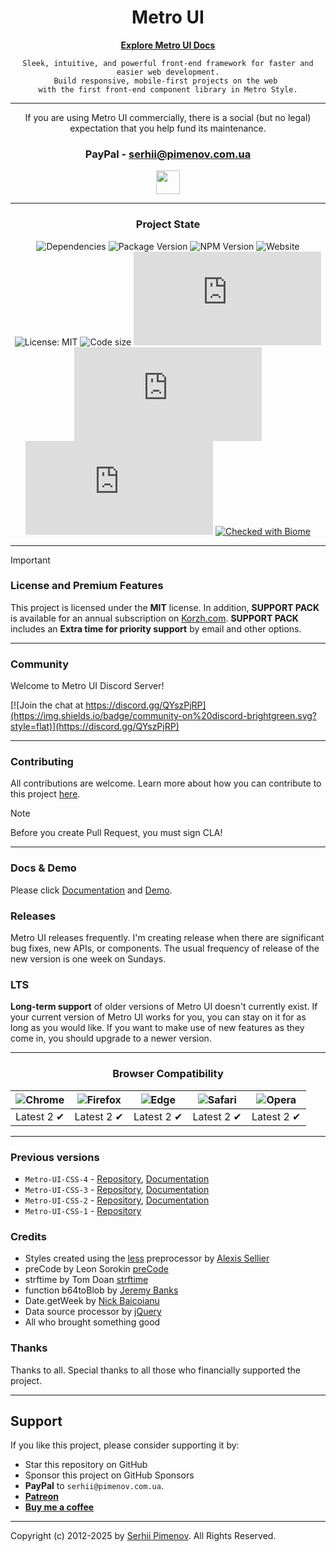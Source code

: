 <div align="center">
  <h1 align="center">Metro UI</h1>

<p align="center">
    <a href="https://docs-new.metroui.org.ua/"><strong>Explore Metro UI Docs</strong></a>
</p>

    Sleek, intuitive, and powerful front-end framework for faster and easier web development.
    Build responsive, mobile-first projects on the web 
    with the first front-end component library in Metro Style.
</div>

---
<div align="center">

If you are using Metro UI commercially, there is a social (but no legal) expectation that you help fund its maintenance.

### PayPal - serhii@pimenov.com.ua

<a href="https://www.patreon.com/metroui">
	<img src="https://c5.patreon.com/external/logo/become_a_patron_button@2x.png" height="38">
</a>
</div>

----

<div align="center">

### Project State
![Dependencies](https://img.shields.io/badge/Dependencies-none-darklime.svg)
![Package Version](https://img.shields.io/github/package-json/v/olton/metroui)
![NPM Version](https://img.shields.io/npm/v/%40olton%2Fmetroui)
![Website](https://img.shields.io/website/https/metroui.org.ua.svg)
![License: MIT](https://img.shields.io/badge/License-MIT-blue.svg?color=7852a9)
![Code size](https://img.shields.io/github/languages/code-size/olton/metroui.svg?color=830000)
![GitHub Css Size](https://img.shields.io/github/size/olton/metroui/lib%2Fmetro.css?label=CSS%20Size&color=fd9812)
![GitHub JS Size](https://img.shields.io/github/size/olton/metroui/lib%2Fmetro.js?label=JS%20Size&color=8f99ff)
![GitHub Icons Size](https://img.shields.io/github/size/olton/metroui/lib%2Ficons.css?label=Icons%20Size&color=01796f)
[![Checked with Biome](https://img.shields.io/badge/Checked_with-Biome-60a5fa?style=flat&logo=biome)](https://biomejs.dev)

</div>

---
> [!IMPORTANT]
> ### License and Premium Features
> This project is licensed under the **MIT** license.
> In addition, **SUPPORT PACK** is available for an annual subscription on [Korzh.com](https://korzh.com/metroui).
> **SUPPORT PACK** includes an **Extra time for priority support** by email and other options.
---

### Community

Welcome to Metro UI Discord Server!

[![Join the chat at https://discord.gg/QYszPjRP](https://img.shields.io/badge/community-on%20discord-brightgreen.svg?style=flat)](https://discord.gg/QYszPjRP)

---

### Contributing
All contributions are welcome. Learn more about how you can contribute to this project [here](CONTRIBUTING.md). 

> [!NOTE]
> Before you create Pull Request, you must sign CLA!


---
 
### Docs & Demo

Please click [Documentation](https://docs-new.metroui.org.ua) and [Demo](https://panda.metroui.org.ua).   

### Releases

Metro UI releases frequently. 
I'm creating release when there are significant bug fixes, new APIs, or components.
The usual frequency of release of the new version is one week on Sundays.

### LTS
**Long-term support** of older versions of Metro UI doesn't currently exist. 
If your current version of Metro UI works for you, you can stay on it for as long as you would like. 
If you want to make use of new features as they come in, you should upgrade to a newer version.


---

<div align="center">

### Browser Compatibility
![Chrome](https://raw.github.com/alrra/browser-logos/master/src/chrome/chrome_48x48.png) | ![Firefox](https://raw.github.com/alrra/browser-logos/master/src/firefox/firefox_48x48.png) | ![Edge](https://raw.github.com/alrra/browser-logos/master/src/edge/edge_48x48.png) | ![Safari](https://raw.github.com/alrra/browser-logos/master/src/safari/safari_48x48.png) | ![Opera](https://raw.github.com/alrra/browser-logos/master/src/opera/opera_48x48.png) 
--- | --- | --- | --- | --- |
Latest 2 ✔ | Latest 2 ✔ | Latest 2 ✔ | Latest 2 ✔ | Latest 2 ✔ |

</div>

---
### Previous versions

+ `Metro-UI-CSS-4` - [Repository](https://github.com/olton/Metro-UI-CSS-4), [Documentation](https://v4.metroui.org.ua/)     
+ `Metro-UI-CSS-3` - [Repository](https://github.com/olton-archive/Metro-UI-CSS-3), [Documentation](https://v3.metroui.org.ua/)     
+ `Metro-UI-CSS-2` - [Repository](https://github.com/olton-archive/Metro-UI-CSS-2), [Documentation](https://v2.metroui.org.ua/)     
+ `Metro-UI-CSS-1` - [Repository](https://github.com/olton-archive/Metro-UI-CSS-085) 

### Credits

- Styles created using the [less](http://lesscss.org) preprocessor by [Alexis Sellier](https://github.com/cloudhead)
- preCode by Leon Sorokin [preCode](https://github.com/leeoniya/preCode.js)
- strftime by Tom Doan [strftime](https://github.com/thdoan/strftime)
- function b64toBlob by [Jeremy Banks](http://stackoverflow.com/users/1114/jeremy-banks)
- Date.getWeek by [Nick Baicoianu](http://www.epoch-calendar.com)
- Data source processor by [jQuery](https://jquery.com)
- All who brought something good

### Thanks
Thanks to all. Special thanks to all those who financially supported the project.

---

## Support

If you like this project, please consider supporting it by:

+ Star this repository on GitHub
+ Sponsor this project on GitHub Sponsors
+ **PayPal** to `serhii@pimenov.com.ua`.
+ [**Patreon**](https://www.patreon.com/metroui)
+ [**Buy me a coffee**](https://buymeacoffee.com/pimenov)

---

Copyright (c) 2012-2025 by [Serhii Pimenov](https://pimenov.com.ua). All Rights Reserved.


